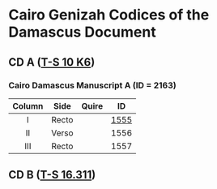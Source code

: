 # Cairo Genizah Codices of the Damascus Document

## CD A (<a href="https://cudl.lib.cam.ac.uk/view/MS-TS-00010-K-00006/1">T-S 10 K6</a>)

### Cairo Damascus Manuscript A (ID = 2163)

| Column | Side | Quire | ID |
| :---: | :---: | :---: | :---: |
| I | Recto | | [1555](/methodology/views/JSON/2163_1555.json) |
| II | Verso | | 1556 |
| III | Recto | | 1557 |

## CD B (<a href="https://cudl.lib.cam.ac.uk/view/MS-TS-00016-00311/1">T-S 16.311</a>)